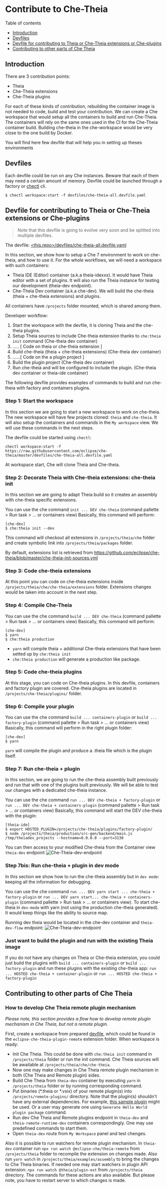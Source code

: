 Contribute to Che-Theia
================

Table of contents

 - [Introduction](#introduction)
 - [Devfiles](#devfiles)
 - [Devfile for contributing to Theia or Che-Theia extensions or Che-plugins](#devfile-for-contributing-to-theia-or-che-theia-extensions-or-che-plugins)
 - [Contributing to other parts of Che Theia](#contributing-to-other-parts-of-che-theia)

## Introduction

There are 3 contribution points:
- Theia
- Che-Theia extensions
- Che-Theia plugins

For each of these kinds of contribution, rebuilding the container image is not needed to code, build and test your contribution.
We can create a Che workspace that would setup all the containers to build and run Che-Theia. The containers will rely on the same ones used in the CI for the Che-Theia container build. Building che-theia in the che-workspace would be very close to the one build by Docker.

You will find here few devfile that will help you in setting up theses environments

## Devfiles
Each devfile could be run on any Che instances. Beware that each of them may need a certain amount of memory.
Devfile could be launched through a factory or [chectl](https://github.com/che-incubator/chectl) cli.

```
$ chectl workspace:start -f devfiles/che-theia-all.devfile.yaml
```

## Devfile for contributing to Theia or Che-Theia extensions or Che-plugins
> Note that this devfile is going to evolve very soon and be splitted into multiple devfiles.

The devfile: [<this.repo>/devfiles/che-theia-all.devfile.yaml](./devfiles/che-theia-all.devfile.yaml)

In this section, we show how to setup a Che 7 environment to work on che-theia, and how to use it.
For the whole workflows, we will need a workspace with such containers:

- Theia IDE (Editor) container (a.k.a theia-idexxx). It would have Theia editor with a set of plugins. It will also run the Theia instance for testing our development (theia-dev endpoint).
- Che-Theia Dev container (a.k.a che-dev). We will build the che-theia (theia + che-theia extensions) and plugins.

All containers have `/projects` folder mounted, which is shared among them.


Developer workflow:

1. Start the workspace with the devfile, it is cloning Theia and the che-theia plugins.
2. Setup Theia sources to include Che-theia extension thanks to `che:theia init` command (Che-theia dev container)
3. ….. [ Code on theia or che-theia extension ]
4. Build che-theia (theia + che-theia extensions) (Che-theia dev container)
5. …...[ Code on the a plugin project ]
6. Build the plugin project (Che-theia dev container)
7. Run che-theia and will be configured to include the plugin. (Che-theia dev container or theia-ide container)

The following devfile provides examples of commands to build and run che-theia with factory and containers plugins.


### Step 1: Start the workspace
In this section we are going to start a new workspace to work on che-theia. The new workspace will have few projects cloned: `theia` and `che-theia`. It will also setup the containers and commands in the `My workspace` view. We will use these commands in the next steps.

The devfile could be started using `chectl`:

```
chectl workspace:start -f https://raw.githubusercontent.com/eclipse/che-theia/master/devfiles/che-theia-all.devfile.yaml
```
At workspace start, Che will clone Theia and Che-theia.



### Step 2: Decorate Theia with Che-theia extensions: che-theia init

In this section we are going to adapt Theia build so it creates an assembly with che-theia specific extensions.

You can use the che command `init ... DEV che-theia` (command pallette > Run task > … or containers view)
Basically, this command will perform:
```
[che-dev]
$ che:theia init --dev
```

This command will checkout all extensions in `/projects/theia/che` folder and create symbolic link into `/projects/theia/packages` folder.

By default, extensions list is retrieved from https://github.com/eclipse/che-theia/blob/master/che-theia-init-sources.yml

### Step 3: Code che-theia extensions
At this point you can code on che-theia extensions inside `/projects/theia/che/che-theia/extensions` folder. Extensions changes would be taken into account in the next step.

### Step 4: Compile Che-Theia
You can use the che command `build ... DEV che-theia` (command pallette > Run task > … or containers view)
Basically, this command will perform:
```
[che-dev]
$ yarn
$ che:theia production
```

- `yarn` will compile theia + additional Che-theia extensions that have been setted up by `che:theia init`
- `che:theia production` will generate a production like package.

### Step 5: Code che-theia plugins
At this stage, you can code on Che-theia plugins. In this devfile, containers and factory plugin are covered.
Che-theia plugins are located in `/projects/che-theia/plugins/` folder.

### Step 6: Compile your plugin
You can use the che command `build ... containers-plugin` or `build ... factory-plugin` (command pallette > Run task > … or containers view)
Basically, this command will perform in the right plugin folder:

```
[che-dev]
$ yarn
```

`yarn` will compile the plugin and produce a .theia file which is the plugin itself.

### Step 7: Run che-theia + plugin
In this section, we are going to run the che-theia assembly built previously and run that with one of the plugins built previously. We will be able to test our changes with a dedicated che-theia instance.

You can use the che command `run ... DEV che-theia + factory-plugin` or `run ... DEV che-theia + containers-plugin` (command pallette > Run task > … or containers view)
Basically, this command will start the DEV che-theia with the plugin:

```
[theia-ide]
$ export HOSTED_PLUGIN=/projects/che-theia/plugins/factory-plugin/
$ node /projects/theia/production/src-gen/backend/main.js /tmp/theiadev_projects --hostname=0.0.0.0 --port=3130
```

You can then access to your modified Che-theia from the Container view `theia-dev` endpoint
![Che-Theia-dev-endpoint](https://raw.githubusercontent.com/eclipse/che-theia/assets/theia-dev-endpoint.png)

### Step 7bis: Run che-theia + plugin in dev mode
In this section we show how to run the che-theia assembly but in `dev mode`: keeping all the information for debugging.

You can use the che command `run ... DEV yarn start ... che-theia + factory-plugin` or
`run ... DEV yarn start... che-theia + containers-plugin`
(command pallette > Run task > … or containers view).
To start che-theia in `dev-mode` with yarn (not using the production che-theia generated). It would keep things like the ability to source map.

Running dev theia would be located in the che-dev container and `theia-dev-flow` endpoint:
![Che-Theia-dev-endpoint](https://raw.githubusercontent.com/eclipse/che-theia/assets/theia-dev-flow-endpoint.png)

### Just want to build the plugin and run with the existing Theia image
If you do not have any changes on Theia or Che-theia extension, you could just build the plugins with `build ... containers-plugin` or `build ... factory-plugin`
and run these plugins with the existing che-theia app:
`run ... HOSTED che-theia + container-plugin` or `run ... HOSTED che-theia + factory-plugin`

## Contributing to other parts of Che Theia

### How to develop Che Theia remote plugin mechanism

_Please note, this section provides a flow how to develop remote plugin mechanism in Che Theia, but not a remote plugin._

First, create a workspace from prepared [devfile](https://github.com/eclipse/che-theia/blob/master/extensions/eclipse-che-theia-plugin-remote/devfile.yaml), which could be found in the `eclipse-che-theia-plugin-remote` extension folder.
When workspace is ready:
 - Init Che Theia. This could be done with `che:theia init` command in `/projects/theia` folder or run the init command.
   Che Theia sources will be awailable at `/projects/theia/che/che-theia`.
 - Now one may make changes in Che Theia remote plugin mechanism in both (Che Theia and Remote plugin) sides.
 - Build Che Theia from `theia-dev` container by executing `yarn` in `/projects/theia` folder or by running corresponding command.
 - Put binaries (*.theia or *.vsix) of your remote plugin(s) into `/projects/remote-plugins/` directory.
   Note that the plugin(s) shouldn't have any external dependencies.
   For example, [this sample plugin](https://github.com/eclipse/che-theia-samples/tree/master/samples/hello-world-backend-plugin) might be used.
   Or a user may generate one using `Generate Hello World plugin package` command.
 - Run dev Che Theia and Remote plugins endpoint in `theia-dev` and `theia-remote-runtime-dev` containers correspondingly.
   One may use predefined commands to start them.
 - Open `theia-dev` route from `My Workspace` panel and test chenges.

Also it is possible to run watchers for remote plugin mechanism.
In `theia-dev` container run `npx run watch @eclipse-che/theia-remote` from `/projects/theia` folder to recompile the extension on changes made.
Also run `yarn watch` in `/projects/theia/examples/assembly` to bring the changes to Che Theia binaries.
If needed one may start watchers in plugin API extension: `npx run watch @theia/plugin-ext` from `/projects/theia` directory.
The commands for these actions are also available.
But please note, you have to restart server to which changes is made.
